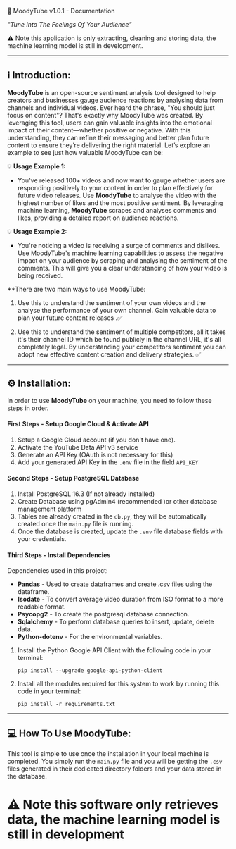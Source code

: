 🎥 MoodyTube v1.0.1 - Documentation

*"Tune Into The Feelings Of Your Audience"*

⚠️ Note this application is only extracting, cleaning and storing data, the machine learning model is still in development.

________________________________________________________________________

##  ℹ️ Introduction:

**MoodyTube** is an open-source sentiment analysis tool designed to help creators and businesses gauge audience reactions by analysing data from channels and individual videos. Ever heard the phrase, "You should just focus on content"? That's exactly why MoodyTube was created. By leveraging this tool, users can gain valuable insights into the emotional impact of their content—whether positive or negative. With this understanding, they can refine their messaging and better plan future content to ensure they’re delivering the right material. Let’s explore an example to see just how valuable MoodyTube can be:

💡 **Usage  Example 1:**

- You've released 100+ videos and now want to gauge whether users are responding positively to your content in order to plan effectively for future video releases. Use **MoodyTube** to analyse the video with the highest number of likes and the most positive sentiment. By leveraging machine learning, **MoodyTube** scrapes and analyses comments and likes, providing a detailed report on audience reactions.

💡 **Usage  Example 2:**

- You're noticing a video is receiving a surge of comments and dislikes. Use MoodyTube's machine learning capabilities to assess the negative impact on your audience by scraping and analysing the sentiment of the comments. This will give you a clear understanding of how your video is being received. 

**There are two main ways to use MoodyTube:

1. Use this to understand the sentiment of your own videos and the analyse the performance of your own channel. Gain valuable data to plan your future content releases .✅

2. Use this to understand the sentiment of multiple competitors, all it takes it's their channel ID which be found publicly in the channel URL, it's all completely legal. By understanding your competitors sentiment you can adopt new effective content creation and delivery strategies. ✅

________________________________________________________________________

##  ⚙️ Installation:

In order to use **MoodyTube** on your machine, you need to follow these steps in order.
#### First Steps - Setup Google Cloud & Activate API

1. Setup a Google Cloud account (if you don't have one).
2. Activate the YouTube Data API v3 service
3. Generate an API Key (OAuth is not necessary for this)
4. Add your generated API Key in the `.env` file in the field `API_KEY`

#### Second Steps - Setup PostgreSQL Database

1. Install PostgreSQL 16.3 (If not already installed)
2. Create Database using pgAdmin4 (recommended )or other database management platform
3. Tables are already created in the `db.py`, they will be automatically created once the `main.py` file is running.
4. Once the database is created, update the `.env` file database fields with your credentials.

#### Third Steps - Install  Dependencies

Dependencies used in this project:
 - **Pandas** - Used to create dataframes and create .csv files using the dataframe.
 - **Isodate** - To convert average video duration from ISO format to a more readable format.
 - **Psycopg2** - To create the postgresql database connection.
 - **Sqlalchemy** - To perform database queries to insert, update, delete data.
 - **Python-dotenv** - For the environmental variables.

1. Install the Python Google API Client with the following code in your terminal:

	`pip install --upgrade google-api-python-client`

2. Install all the modules required for this system to work by running this code in your terminal:

	`pip install -r requirements.txt`
	

________________________________________________________________________

##  💻 How To Use MoodyTube:

This tool is simple to use once the installation in your local machine is completed. You simply run the `main.py` file and you will be getting the `.csv` files generated in their dedicated directory folders and your data stored in the database.

#  ⚠️ Note this software only retrieves data, the machine learning model is still in development
